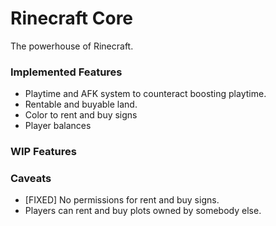 # Rinecraft Core
The powerhouse of Rinecraft.

### Implemented Features
* Playtime and AFK system to counteract boosting playtime.
* Rentable and buyable land.
* Color to rent and buy signs
* Player balances

### WIP Features

### Caveats
* [FIXED] No permissions for rent and buy signs.
* Players can rent and buy plots owned by somebody else.